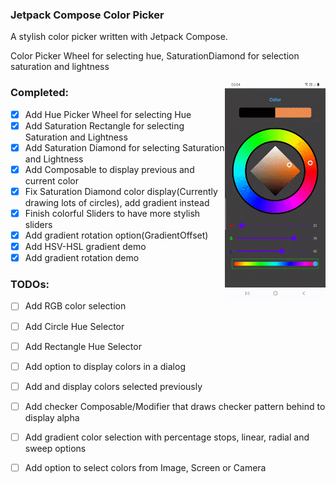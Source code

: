 ### Jetpack Compose Color Picker

A stylish color picker written with Jetpack Compose.

Color Picker Wheel for selecting hue, SaturationDiamond for selection saturation and lightness

<img src="/./screenshots/intro.gif" align="right" width="32%"/>

### Completed:

- [x] Add Hue Picker Wheel for selecting Hue
- [x] Add Saturation Rectangle for selecting Saturation and Lightness
- [x] Add Saturation Diamond for selecting Saturation and Lightness
- [x] Add Composable to display previous and current color
- [x] Fix Saturation Diamond color display(Currently drawing lots of circles), add gradient instead
- [x] Finish colorful Sliders to have more stylish sliders
- [x] Add gradient rotation option(GradientOffset)
- [x] Add HSV-HSL gradient demo
- [x] Add gradient rotation demo

### TODOs:

- [ ] Add RGB color selection
- [ ] Add Circle Hue Selector
- [ ] Add Rectangle Hue Selector
- [ ] Add option to display colors in a dialog
- [ ] Add and display colors selected previously
- [ ] Add checker Composable/Modifier that draws checker pattern behind to display alpha
- [ ] Add gradient color selection with percentage stops, linear, radial and sweep options
- [ ] Add option to select colors from Image, Screen or Camera



